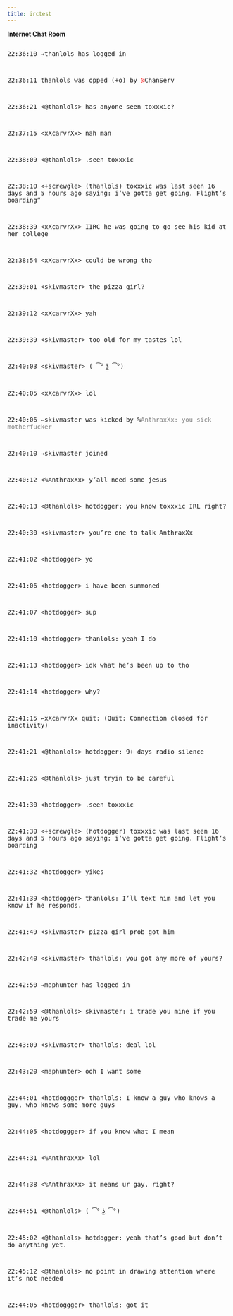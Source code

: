 ```yaml
---
title: irctest
---
```


**Internet Chat Room**

<div><pre style="white-space:pre-wrap"><p><span class="grey">22:36:10 →thanlols has logged in</span></p>
<p><span class="grey">22:36:11 thanlols was opped (</span><span class="red">+o</span><span class="grey">) by </span><span style="color:red">@</span><span class="grey">ChanServ</span></p>
<p><span class="grey">22:36:21</span> &lt;<span class="red">@</span>thanlols> has anyone seen toxxxic?</p>
<p><span class="grey">22:37:15</span> &lt;xXcarvrXx> nah man</p>
<p><span class="grey">22:38:09</span> &lt;<span class="red">@</span>thanlols> .seen toxxxic</p>
<p><span class="grey">22:38:10</span> &lt;<span class="green">+</span>screwgle> (thanlols) toxxxic was last seen 16 days and 5 hours ago saying: i’ve gotta get going. Flight’s boarding”</p>
<p><span class="grey">22:38:39</span> &lt;xXcarvrXx> IIRC he was going to go see his kid at her college</p>
<p><span class="grey">22:38:54</span> &lt;xXcarvrXx> could be wrong tho</p>
<p><span class="grey">22:39:01</span> &lt;skivmaster> the pizza girl?</p>
<p><span class="grey">22:39:12</span> &lt;xXcarvrXx> yah</p>
<p><span class="grey">22:39:39</span> &lt;skivmaster> too old for my tastes lol</p>
<p><span class="grey">22:40:03</span> &lt;skivmaster> ( ͡° ͜ʖ ͡°)</p>
<p><span class="grey">22:40:05</span> &lt;xXcarvrXx> lol</p>
<p><span class="grey">22:40:06 ←skivmaster was kicked by </span><span class="orange">%</span><span style="color:grey">AnthraxXx: you sick motherfucker</span></p>
<p><span class="grey">22:40:10 →skivmaster joined</span></p>
<p><span class="grey">22:40:12</span> &lt;<span class="orange">%</span>AnthraxXx> y’all need some jesus</p>
<p><span class="grey">22:40:13</span> &lt;<span class="red">@</span>thanlols> hotdogger: you know toxxxic IRL right?</p>
<p><span class="grey">22:40:30</span> &lt;skivmaster> you’re one to talk AnthraxXx</p>
<p><span class="grey">22:41:02</span> &lt;hotdogger> yo</p>
<p><span class="grey">22:41:06</span> &lt;hotdogger> i have been summoned</p>
<p><span class="grey">22:41:07</span> &lt;hotdogger> sup</p>
<p><span class="grey">22:41:10</span> &lt;hotdogger> thanlols: yeah I do</p>
<p><span class="grey">22:41:13</span> &lt;hotdogger> idk what he’s been up to tho</p>
<p><span class="grey">22:41:14</span> &lt;hotdogger> why?</p>
<p><span class="grey">22:41:15 ←xXcarvrXx quit: (Quit: Connection closed for inactivity)</span></p>
<p><span class="grey">22:41:21</span> &lt;<span class="red">@</span>thanlols> hotdogger: 9+ days radio silence</p>
<p><span class="grey">22:41:26</span> &lt;<span class="red">@</span>thanlols> just tryin to be careful</p>
<p><span class="grey">22:41:30</span> &lt;hotdogger> .seen toxxxic</p>
<p><span class="grey">22:41:30</span> &lt;<span class="green">+</span>screwgle> (hotdogger) toxxxic was last seen 16 days and 5 hours ago saying: i’ve gotta get going. Flight’s boarding</p>
<p><span class="grey">22:41:32</span> &lt;hotdogger> yikes</p>
<p><span class="grey">22:41:39</span> &lt;hotdogger> thanlols: I’ll text him and let you know if he responds.</p>
<p><span class="grey">22:41:49</span> &lt;skivmaster> pizza girl prob got him</p>
<p><span class="grey">22:42:40</span> &lt;skivmaster> thanlols: you got any more of yours?</p>
<p><span class="grey">22:42:50 →maphunter has logged in</span></p>
<p><span class="grey">22:42:59</span> &lt;<span class="red">@</span>thanlols> skivmaster: i trade you mine if you trade me yours</p>
<p><span class="grey">22:43:09</span> &lt;skivmaster> thanlols: deal lol</p>
<p><span class="grey">22:43:20</span> &lt;maphunter> ooh I want some</p>
<p><span class="grey">22:44:01</span> &lt;hotdoggger> thanlols: I know a guy who knows a guy, who knows some more guys</p>
<p><span class="grey">22:44:05</span> &lt;hotdoggger> if you know what I mean</p>
<p><span class="grey">22:44:31</span> &lt;<span class="orange">%</span>AnthraxXx> lol</p>
<p><span class="grey">22:44:38</span> &lt;<span class="orange">%</span>AnthraxXx> it means ur gay, right?</p>
<p><span class="grey">22:44:51</span> &lt;<span class="red">@</span>thanlols> ( ͡° ͜ʖ ͡°)</p>
<p><span class="grey">22:45:02</span> &lt;<span class="red">@</span>thanlols> hotdogger: yeah that’s good but don’t do anything yet.</p>
<p><span class="grey">22:45:12</span> &lt;<span class="red">@</span>thanlols> no point in drawing attention where it’s not needed</p>
<p><span class="grey">22:44:05</span> &lt;hotdoggger> thanlols: got it</p>
</pre></div>
